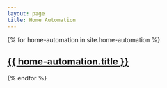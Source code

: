 ```yaml
---
layout: page
title: Home Automation
---
```

{% for home-automation in site.home-automation %}
<div class="home-automation">
    <h2>
        <a href="{{ home-automation.url }}">{{ home-automation.title }}</a>
    </h2>
</div>
{% endfor %}